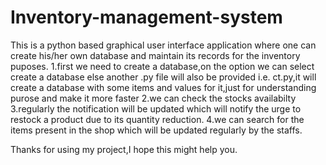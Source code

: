 # Inventory-management-system
This is a python based graphical user interface application where one can create his/her own database and maintain its records for the inventory puposes.
1.first we need to create a database,on the option we can select create a database else another .py file will also be provided i.e. ct.py,it will create a database with some items and values for it,just for understanding purose and make it more faster
2.we can check the stocks availabilty 
3.regularly the notification will be updated which will notify the urge to restock a product due to its quantity reduction.
4.we can search for the items present in the shop which will be updated regularly by the staffs.

Thanks for using my project,I hope this might help you. 

